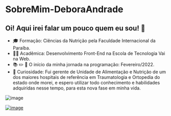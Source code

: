 # SobreMim-DeboraAndrade

## Oi! Aqui irei falar um pouco quem eu sou! :slightly_smiling_face: 

* :mortar_board: Formação: Ciências da Nutrição pela Faculdade Internacional da Paraíba.
* :woman_technologist: Acadêmica: Desenvolvimento Front-End na Escola de Tecnologia Vai na Web.
* :books: :pencil2: :rocket: O início da minha jornada na programação: Fevereiro/2022.
* :mag_right: Curiosidade: Fui gerente de Unidade de Alimentação e Nutrição de um dos maiores hospitais de referência em Traumatologia e Ortopedia do estado onde morei, e espero utilizar todo conhecimento e habilidades adquiridas nesse tempo, para esta nova fase em minha vida.

![image](https://img.shields.io/badge/GitHub-100000?style=for-the-badge&logo=github&logoColor=white)

[![image](https://img.shields.io/badge/LinkedIn-0077B5?style=for-the-badge&logo=linkedin&logoColor=white)](https://www.linkedin.com/in/debs-andrade/)
